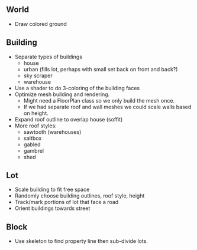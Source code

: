 ## World

- Draw colored ground

## Building

- Separate types of buildings
  - house
  - urban (fills lot, perhaps with small set back on front and back?)
  - sky scraper
  - warehouse
- Use a shader to do 3-coloring of the building faces
- Optimize mesh building and rendering.
  - Might need a FloorPlan class so we only build the mesh once.
  - If we had separate roof and wall meshes we could scale walls based on height.
- Expand roof outline to overlap house (soffit)
- More roof styles:
  - sawtooth (warehouses)
  - saltbox
  - gabled
  - gambrel
  - shed

## Lot

- Scale building to fit free space
- Randomly choose building outlines, roof style, height
- Track/mark portions of lot that face a road
- Orient buildings towards street

## Block

- Use skeleton to find property line then sub-divide lots.


